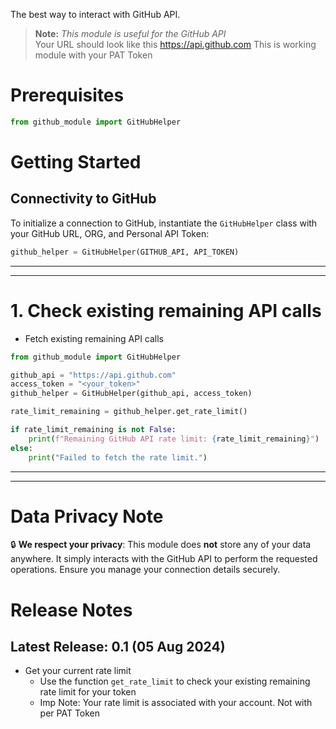 The best way to interact with GitHub API.

> **Note:** _This module is useful for the GitHub API_ <br>
> Your URL should look like this https://api.github.com
> This is working module with your PAT Token


# Prerequisites
```python
from github_module import GitHubHelper
```

# Getting Started

## Connectivity to GitHub

To initialize a connection to GitHub, instantiate the `GitHubHelper` class with your GitHub URL, ORG, and Personal API Token:

```python
github_helper = GitHubHelper(GITHUB_API, API_TOKEN)
```
______________________________________________________________________________
______________________________________________________________________________
# 1. Check existing remaining API calls
- Fetch existing remaining API calls
```python
from github_module import GitHubHelper

github_api = "https://api.github.com"
access_token = "<your_token>"
github_helper = GitHubHelper(github_api, access_token)

rate_limit_remaining = github_helper.get_rate_limit()

if rate_limit_remaining is not False:
    print(f"Remaining GitHub API rate limit: {rate_limit_remaining}")
else:
    print("Failed to fetch the rate limit.")

```

______________________________________________________________________________
______________________________________________________________________________
# Data Privacy Note

🔒 **We respect your privacy**: This module does **not** store any of your data anywhere. It simply interacts with the GitHub API to perform the requested operations. Ensure you manage your connection details securely.

# Release Notes

## Latest Release: 0.1 (05 Aug 2024)
- Get your current rate limit
  - Use the function `get_rate_limit` to check your existing remaining rate limit for your token
  - Imp Note: Your rate limit is associated with your account. Not with per PAT Token